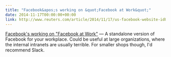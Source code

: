 ```yaml
---
title: "Facebook&apos;s working on &quot;Facebook at Work&quot;"
date: 2014-11-17T00:00:00+00:00
link: http://www.reuters.com/article/2014/11/17/us-facebook-website-idUSKCN0J108920141117
---
```

[Facebook&apos;s working on &quot;Facebook at Work&quot;](http://www.reuters.com/article/2014/11/17/us-facebook-website-idUSKCN0J108920141117) &mdash; 
 A standalone version of Facebook for your workplace. Could be useful at large organizations, where the internal intranets are usually terrible. For smaller shops though, I'd recommend Slack.
